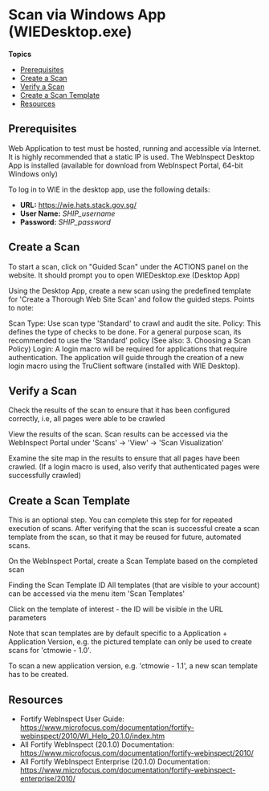 # Scan via Windows App (WIEDesktop.exe)

**Topics**  

- [Prerequisites](#prerequisites)
- [Create a Scan](#create-a-scan)
- [Verify a Scan](#verify-a-scan)
- [Create a Scan Template](#create-a-scan-template)
- [Resources](#resources)

## Prerequisites
Web Application to test must be hosted, running and accessible via Internet. It is highly recommended that a static IP is used.
The WebInspect Desktop App is installed (available for download from WebInspect Portal, 64-bit Windows only)


To log in to WIE in the desktop app, use the following details:
- **URL:** https://wie.hats.stack.gov.sg/
- **User Name:** *SHIP_username*
- **Password:** *SHIP_password*

## Create a Scan
To start a scan, click on "Guided Scan" under the ACTIONS panel on the website. It should prompt you to open WIEDesktop.exe (Desktop App)

Using the Desktop App, create a new scan using the predefined template for 'Create a Thorough Web Site Scan' and follow the guided steps.
Points to note:

Scan Type: Use scan type 'Standard' to crawl and audit the site.
Policy: This defines the type of checks to be done. For a general purpose scan, its recommended to use the 'Standard' policy (See also: 3. Choosing a Scan Policy)
Login: A login macro will be required for applications that require authentication.
The application will guide through the creation of a new login macro using the TruClient software (installed with WIE Desktop).

## Verify a Scan
Check the results of the scan to ensure that it has been configured correctly, i.e, all pages were able to be crawled

View the results of the scan. Scan results can be accessed via the WebInspect Portal under 'Scans' → 'View' → 'Scan Visualization'


Examine the site map in the results to ensure that all pages have been crawled. (If a login macro is used, also verify that authenticated pages were successfully crawled)



## Create a Scan Template
This is an optional step. You can complete this step for for repeated execution of scans. After verifying that the scan is successful create a scan template from the scan, so that it may be reused for future, automated scans.

On the WebInspect Portal, create a Scan Template based on the completed scan




Finding the Scan Template ID
All templates (that are visible to your account) can be accessed via the menu item 'Scan Templates'


Click on the template of interest - the ID will be visible in the URL parameters


Note that scan templates are by default specific to a Application + Application Version, e.g. the pictured template can only be used to create scans for 'ctmowie - 1.0'.

To scan a new application version, e.g. 'ctmowie - 1.1', a new scan template has to be created.

## Resources
- Fortify WebInspect User Guide: https://www.microfocus.com/documentation/fortify-webinspect/2010/WI_Help_20.1.0/index.htm
- All Fortify WebInspect (20.1.0) Documentation: https://www.microfocus.com/documentation/fortify-webinspect/2010/
- All Fortify WebInspect Enterprise (20.1.0) Documentation: https://www.microfocus.com/documentation/fortify-webinspect-enterprise/2010/